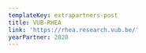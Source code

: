 ```yaml
---
templateKey: extrapartners-post
title: VUB-RHEA
link: 'https://rhea.research.vub.be/'
yearPartner: 2020
---
```

